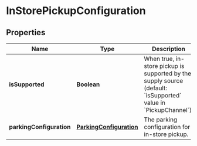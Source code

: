 
# InStorePickupConfiguration

## Properties
Name | Type | Description | Notes
------------ | ------------- | ------------- | -------------
**isSupported** | **Boolean** | When true, in-store pickup is supported by the supply source (default: &#x60;isSupported&#x60; value in &#x60;PickupChannel&#x60;). |  [optional]
**parkingConfiguration** | [**ParkingConfiguration**](ParkingConfiguration.md) | The parking configuration for in-store pickup. |  [optional]




